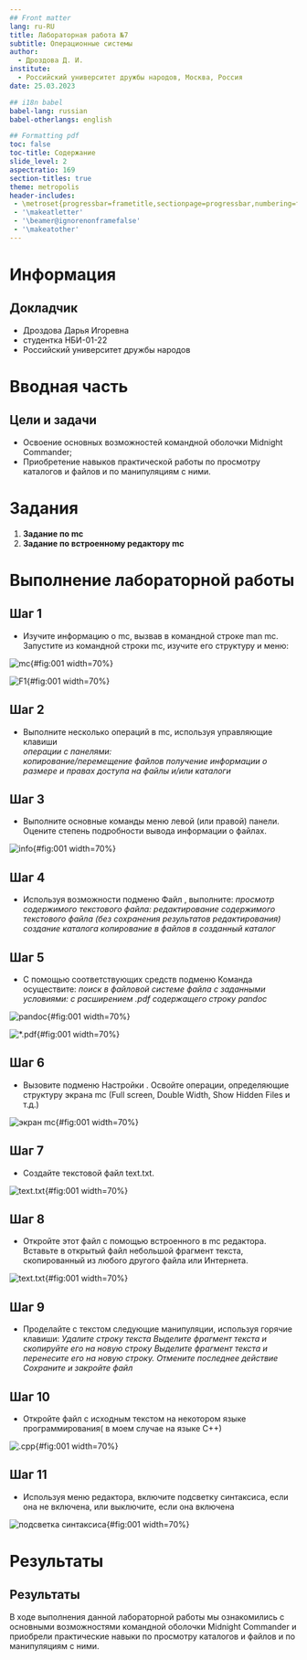 ```yaml
---
## Front matter
lang: ru-RU
title: Лабораторная работа №7
subtitle: Операционные системы
author:
  - Дроздова Д. И.
institute:
  - Российский университет дружбы народов, Москва, Россия
date: 25.03.2023

## i18n babel
babel-lang: russian
babel-otherlangs: english

## Formatting pdf
toc: false
toc-title: Содержание
slide_level: 2
aspectratio: 169
section-titles: true
theme: metropolis
header-includes:
 - \metroset{progressbar=frametitle,sectionpage=progressbar,numbering=fraction}
 - '\makeatletter'
 - '\beamer@ignorenonframefalse'
 - '\makeatother'
---
```


# Информация

## Докладчик

  * Дроздова Дарья Игоревна
  * студентка НБИ-01-22
  * Российский университет дружбы народов

# Вводная часть

## Цели и задачи

- Освоение основных возможностей командной оболочки Midnight Commander;
- Приобретение навыков практической работы по просмотру каталогов и файлов и по манипуляциям с ними.

# Задания

1. **Задание по mc**
2. **Задание по встроенному редактору mc**

# Выполнение лабораторной работы

## Шаг 1

  - Изучите информацию о mc, вызвав в командной строке man mc. Запустите из командной строки mc, изучите его структуру и меню:
  
![mc](image/111.jpg){#fig:001 width=70%}
   
![F1](image/23.jpg){#fig:001 width=70%}

## Шаг 2

  - Выполните несколько операций в mc, используя управляющие клавиши  
*операции с панелями:*  
*копирование/перемещение файлов*
*получение информации о размере и правах доступа на файлы и/или каталоги*
  
## Шаг 3
  
  - Выполните основные команды меню левой (или правой) панели. Оцените степень подробности вывода информации о файлах.
 
![info](image/16.jpg){#fig:001 width=70%}  
  
## Шаг 4

  - Используя возможности подменю Файл , выполните:
*просмотр содержимого текстового файла:*
*редактирование содержимого текстового файла (без сохранения результатов
редактирования)*
*создание каталога*
*копирование в файлов в созданный каталог*
  
## Шаг 5

  -  С помощью соответствующих средств подменю Команда осуществите:
  *поиск в файловой системе файла с заданными условиями: с расширением .pdf содержащего строку pandoc*
  
![pandoc](image/11.jpg){#fig:001 width=70%}

![*.pdf](image/12.jpg){#fig:001 width=70%}

## Шаг 6

  - Вызовите подменю Настройки . Освойте операции, определяющие структуру экрана mc (Full screen, Double Width, Show Hidden Files и т.д.)
  
![экран mc](image/10.jpg){#fig:001 width=70%}  
  
## Шаг 7

  - Создайте текстовой файл text.txt.
  
![text.txt](image/09.jpg){#fig:001 width=70%}

## Шаг 8

  - Откройте этот файл с помощью встроенного в mc редактора. Вставьте в открытый файл небольшой фрагмент текста, скопированный из любого другого файла или Интернета.

![text.txt](image/07.jpg){#fig:001 width=70%}
 
## Шаг 9

  - Проделайте с текстом следующие манипуляции, используя горячие клавиши:
*Удалите строку текста* 
*Выделите фрагмент текста и скопируйте его на новую строку*
*Выделите фрагмент текста и перенесите его на новую строку. Отмените последнее действие*
*Сохраните и закройте файл*

## Шаг 10

  - Откройте файл с исходным текстом на некотором языке программирования( в моем случае на языке С++)
  
![.cpp](image/02.jpg){#fig:001 width=70%}

## Шаг 11

  - Используя меню редактора, включите подсветку синтаксиса, если она не включена, или выключите, если она включена
  
![подсветка синтаксиса](image/01.jpg){#fig:001 width=70%}

# Результаты

## Результаты

В ходе выполнения данной лабораторной работы мы ознакомились с основными возможностями командной оболочки Midnight Commander и  приобрели практические навыки по просмотру каталогов и файлов и по манипуляциям с ними.

